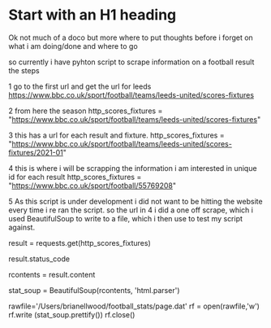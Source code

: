
# Start with an H1 heading

Ok not much of a doco but more where to put thoughts before i forget on what i am doing/done and where to go

so currently i have pyhton script to scrape information on a football result
the steps

1 go to the first url and get the url for leeds
 https://www.bbc.co.uk/sport/football/teams/leeds-united/scores-fixtures

2 from here the season
 http_scores_fixtures  = "https://www.bbc.co.uk/sport/football/teams/leeds-united/scores-fixtures" 

3 this has a url for each result and fixture. 
 http_scores_fixtures  = "https://www.bbc.co.uk/sport/football/teams/leeds-united/scores-fixtures/2021-01" 

4 this is where i will be scrapping the information i am interested in unique id for each result
 http_scores_fixtures  = "https://www.bbc.co.uk/sport/football/55769208"

5 As this script is under development i did not want to be hitting the website every time i re ran the script.
so the url in 4 i did a  one off scrape, which i used BeautifulSoup to write to a file, which i then use to test my 
script against.

 result  = requests.get(http_scores_fixtures)

 result.status_code

 rcontents = result.content

 stat_soup = BeautifulSoup(rcontents, 'html.parser')

 rawfile='/Users/brianellwood/football_stats/page.dat'
 rf = open(rawfile,'w')
 rf.write (stat_soup.prettify())
 rf.close()